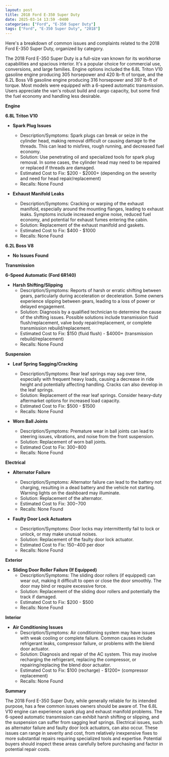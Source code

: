 ```yaml
---
layout: post
title: 2018 Ford E-350 Super Duty
date: 2025-03-14 13:59 -0400
categories: ["Ford", "E-350 Super Duty"]
tags: ["Ford", "E-350 Super Duty", "2018"]
---
```

Here's a breakdown of common issues and complaints related to the 2018 Ford E-350 Super Duty, organized by category.

The 2018 Ford E-350 Super Duty is a full-size van known for its workhorse capabilities and spacious interior. It's a popular choice for commercial use, conversions, and large families. Engine options included the 6.8L Triton V10 gasoline engine producing 305 horsepower and 420 lb-ft of torque, and the 6.2L Boss V8 gasoline engine producing 316 horsepower and 397 lb-ft of torque. Most models were equipped with a 6-speed automatic transmission. Users appreciate the van's robust build and cargo capacity, but some find the fuel economy and handling less desirable.

**Engine**

**6.8L Triton V10**

*   **Spark Plug Issues**
    *   Description/Symptoms: Spark plugs can break or seize in the cylinder head, making removal difficult or causing damage to the threads. This can lead to misfires, rough running, and decreased fuel economy.
    *   Solution: Use penetrating oil and specialized tools for spark plug removal. In some cases, the cylinder head may need to be repaired or replaced if threads are damaged.
    *   Estimated Cost to Fix: $200 - $2000+ (depending on the severity and need for head repair/replacement)
    *   Recalls: None Found

*   **Exhaust Manifold Leaks**
    *   Description/Symptoms: Cracking or warping of the exhaust manifold, especially around the mounting flanges, leading to exhaust leaks. Symptoms include increased engine noise, reduced fuel economy, and potential for exhaust fumes entering the cabin.
    *   Solution: Replacement of the exhaust manifold and gaskets.
    *   Estimated Cost to Fix: $400 - $1000
    *   Recalls: None Found

**6.2L Boss V8**

*   **No Issues Found**

**Transmission**

**6-Speed Automatic (Ford 6R140)**

*   **Harsh Shifting/Slipping**
    *   Description/Symptoms: Reports of harsh or erratic shifting between gears, particularly during acceleration or deceleration. Some owners experience slipping between gears, leading to a loss of power or delayed engagement.
    *   Solution: Diagnosis by a qualified technician to determine the cause of the shifting issues. Possible solutions include transmission fluid flush/replacement, valve body repair/replacement, or complete transmission rebuild/replacement.
    *   Estimated Cost to Fix: $150 (fluid flush) - $4000+ (transmission rebuild/replacement)
    *   Recalls: None Found

**Suspension**

*   **Leaf Spring Sagging/Cracking**
    *   Description/Symptoms: Rear leaf springs may sag over time, especially with frequent heavy loads, causing a decrease in ride height and potentially affecting handling. Cracks can also develop in the leaf springs.
    *   Solution: Replacement of the rear leaf springs. Consider heavy-duty aftermarket options for increased load capacity.
    *   Estimated Cost to Fix: $500 - $1500
    *   Recalls: None Found

*   **Worn Ball Joints**
    *   Description/Symptoms: Premature wear in ball joints can lead to steering issues, vibrations, and noise from the front suspension.
    *   Solution: Replacement of worn ball joints.
    *   Estimated Cost to Fix: $300-$800
    *   Recalls: None Found

**Electrical**

*   **Alternator Failure**
    *   Description/Symptoms: Alternator failure can lead to the battery not charging, resulting in a dead battery and the vehicle not starting. Warning lights on the dashboard may illuminate.
    *   Solution: Replacement of the alternator.
    *   Estimated Cost to Fix: $300-$700
    *   Recalls: None Found

*   **Faulty Door Lock Actuators**
    *   Description/Symptoms: Door locks may intermittently fail to lock or unlock, or may make unusual noises.
    *   Solution: Replacement of the faulty door lock actuator.
    *   Estimated Cost to Fix: $150-$400 per door
    *   Recalls: None Found

**Exterior**

*   **Sliding Door Roller Failure (If Equipped)**
    *   Description/Symptoms: The sliding door rollers (if equipped) can wear out, making it difficult to open or close the door smoothly. The door may bind or require excessive force.
    *   Solution: Replacement of the sliding door rollers and potentially the track if damaged.
    *   Estimated Cost to Fix: $200 - $500
    *   Recalls: None Found

**Interior**

*   **Air Conditioning Issues**
    *   Description/Symptoms: Air conditioning system may have issues with weak cooling or complete failure. Common causes include refrigerant leaks, compressor failure, or problems with the blend door actuator.
    *   Solution: Diagnosis and repair of the AC system. This may involve recharging the refrigerant, replacing the compressor, or repairing/replacing the blend door actuator.
    *   Estimated Cost to Fix: $100 (recharge) - $1200+ (compressor replacement)
    *   Recalls: None Found

**Summary**

The 2018 Ford E-350 Super Duty, while generally reliable for its intended purpose, has a few common issues owners should be aware of. The 6.8L V10 engine can experience spark plug and exhaust manifold problems. The 6-speed automatic transmission can exhibit harsh shifting or slipping, and the suspension can suffer from sagging leaf springs. Electrical issues, such as alternator failure and faulty door lock actuators, can also occur. These issues can range in severity and cost, from relatively inexpensive fixes to more substantial repairs requiring specialized tools and expertise. Potential buyers should inspect these areas carefully before purchasing and factor in potential repair costs.

